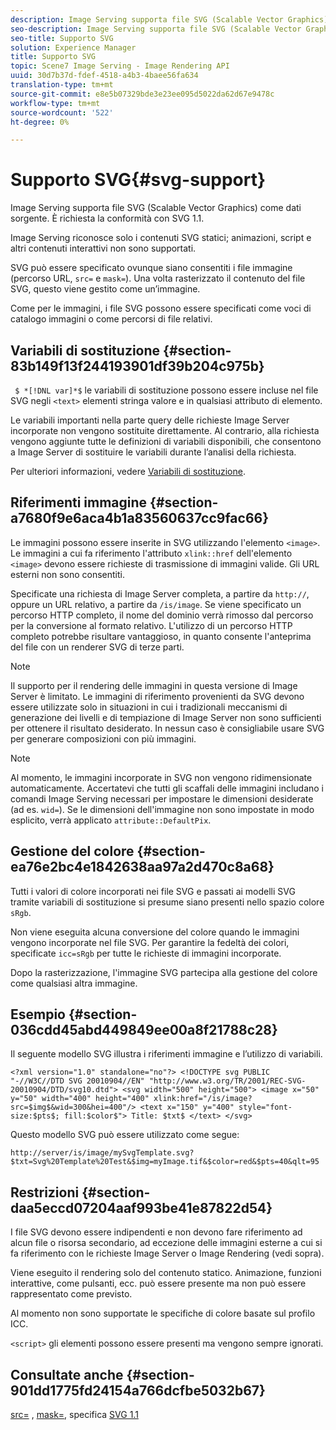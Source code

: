 ```yaml
---
description: Image Serving supporta file SVG (Scalable Vector Graphics) come dati sorgente. È richiesta la conformità con SVG 1.1.
seo-description: Image Serving supporta file SVG (Scalable Vector Graphics) come dati sorgente. È richiesta la conformità con SVG 1.1.
seo-title: Supporto SVG
solution: Experience Manager
title: Supporto SVG
topic: Scene7 Image Serving - Image Rendering API
uuid: 30d7b37d-fdef-4518-a4b3-4baee56fa634
translation-type: tm+mt
source-git-commit: e8e5b07329bde3e23ee095d5022da62d67e9478c
workflow-type: tm+mt
source-wordcount: '522'
ht-degree: 0%

---
```



# Supporto SVG{#svg-support}

Image Serving supporta file SVG (Scalable Vector Graphics) come dati sorgente. È richiesta la conformità con SVG 1.1.

Image Serving riconosce solo i contenuti SVG statici; animazioni, script e altri contenuti interattivi non sono supportati.

SVG può essere specificato ovunque siano consentiti i file immagine (percorso URL, `src=` e `mask=`). Una volta rasterizzato il contenuto del file SVG, questo viene gestito come un’immagine.

Come per le immagini, i file SVG possono essere specificati come voci di catalogo immagini o come percorsi di file relativi.

## Variabili di sostituzione {#section-83b149f13f244193901df39b204c975b}

` $ *[!DNL var]*$` le variabili di sostituzione possono essere incluse nel file SVG negli  `<text>` elementi stringa valore e in qualsiasi attributo di elemento.

Le variabili importanti nella parte query delle richieste Image Server incorporate non vengono sostituite direttamente. Al contrario, alla richiesta vengono aggiunte tutte le definizioni di variabili disponibili, che consentono a Image Server di sostituire le variabili durante l’analisi della richiesta.

Per ulteriori informazioni, vedere [Variabili di sostituzione](../../../../../is-api/http-ref/image-serving-api-ref/c-http-protocol-reference/c-syntax-and-features/r-is-http-substitution-variables.md#reference-90dc01aba44940e4acdd0c6476e7aa5a).

## Riferimenti immagine {#section-a7680f9e6aca4b1a83560637cc9fac66}

Le immagini possono essere inserite in SVG utilizzando l&#39;elemento `<image>`. Le immagini a cui fa riferimento l&#39;attributo `xlink::href` dell&#39;elemento `<image>` devono essere richieste di trasmissione di immagini valide. Gli URL esterni non sono consentiti.

Specificate una richiesta di Image Server completa, a partire da `http://`, oppure un URL relativo, a partire da `/is/image`. Se viene specificato un percorso HTTP completo, il nome del dominio verrà rimosso dal percorso per la conversione al formato relativo. L&#39;utilizzo di un percorso HTTP completo potrebbe risultare vantaggioso, in quanto consente l&#39;anteprima del file con un renderer SVG di terze parti.

>[!NOTE]
>
>Il supporto per il rendering delle immagini in questa versione di Image Server è limitato. Le immagini di riferimento provenienti da SVG devono essere utilizzate solo in situazioni in cui i tradizionali meccanismi di generazione dei livelli e di tempiazione di Image Server non sono sufficienti per ottenere il risultato desiderato. In nessun caso è consigliabile usare SVG per generare composizioni con più immagini.

>[!NOTE]
>
>Al momento, le immagini incorporate in SVG non vengono ridimensionate automaticamente. Accertatevi che tutti gli scaffali delle immagini includano i comandi Image Serving necessari per impostare le dimensioni desiderate (ad es. `wid=`). Se le dimensioni dell&#39;immagine non sono impostate in modo esplicito, verrà applicato `attribute::DefaultPix`.

## Gestione del colore {#section-ea76e2bc4e1842638aa97a2d470c8a68}

Tutti i valori di colore incorporati nei file SVG e passati ai modelli SVG tramite variabili di sostituzione si presume siano presenti nello spazio colore `sRgb`.

Non viene eseguita alcuna conversione del colore quando le immagini vengono incorporate nel file SVG. Per garantire la fedeltà dei colori, specificate `icc=sRgb` per tutte le richieste di immagini incorporate.

Dopo la rasterizzazione, l&#39;immagine SVG partecipa alla gestione del colore come qualsiasi altra immagine.

## Esempio {#section-036cdd45abd449849ee00a8f21788c28}

Il seguente modello SVG illustra i riferimenti immagine e l’utilizzo di variabili.

`<?xml version="1.0" standalone="no"?> <!DOCTYPE svg PUBLIC "-//W3C//DTD SVG 20010904//EN" "http://www.w3.org/TR/2001/REC-SVG-20010904/DTD/svg10.dtd"> <svg width="500" height="500"> <image x="50" y="50" width="400" height="400" xlink:href="/is/image?src=$img$&wid=300&hei=400"/> <text x="150" y="400" style="font-size:$pts$; fill:$color$"> Title: $txt$ </text> </svg>`

Questo modello SVG può essere utilizzato come segue:

`http://server/is/image/mySvgTemplate.svg?$txt=Svg%20Template%20Test&$img=myImage.tif&$color=red&$pts=40&qlt=95`

## Restrizioni {#section-daa5eccd07204aaf993be41e87822d54}

I file SVG devono essere indipendenti e non devono fare riferimento ad alcun file o risorsa secondario, ad eccezione delle immagini esterne a cui si fa riferimento con le richieste Image Server o Image Rendering (vedi sopra).

Viene eseguito il rendering solo del contenuto statico. Animazione, funzioni interattive, come pulsanti, ecc. può essere presente ma non può essere rappresentato come previsto.

Al momento non sono supportate le specifiche di colore basate sul profilo ICC.

`<script>` gli elementi possono essere presenti ma vengono sempre ignorati.

## Consultate anche {#section-901dd1775fd24154a766dcfbe5032b67}

[src=](../../../../../is-api/http-ref/image-serving-api-ref/c-http-protocol-reference/c-command-reference/r-src.md#reference-f6506637778c4c69bf106a7924a91ab1) ,  [mask=](../../../../../is-api/http-ref/image-serving-api-ref/c-http-protocol-reference/c-command-reference/r-mask.md#reference-922254e027404fb890b850e2723ee06e), specifica  [SVG 1.1](http://www.w3.org/TR/SVG11/)
